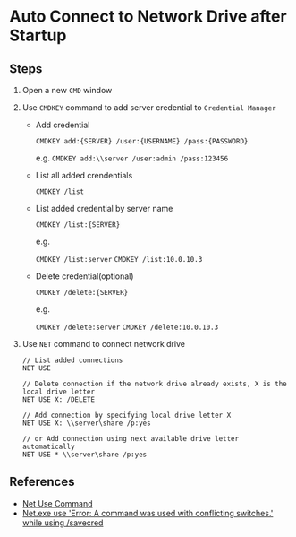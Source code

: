 # Auto Connect to Network Drive after Startup

## Steps
1. Open a new `CMD` window
2. Use `CMDKEY` command to add server credential to `Credential Manager`
   * Add credential
       
     `CMDKEY add:{SERVER} /user:{USERNAME} /pass:{PASSWORD}`
       
     e.g. `CMDKEY add:\\server /user:admin /pass:123456`

   * List all added crendentials
       
     `CMDKEY /list`

   * List added credential by server name
       
     `CMDKEY /list:{SERVER}`

      e.g.
        
      `CMDKEY /list:server`
      `CMDKEY /list:10.0.10.3`

   * Delete credential(optional)

     `CMDKEY /delete:{SERVER}`

     e.g.

     `CMDKEY /delete:server`
     `CMDKEY /delete:10.0.10.3`
       
3. Use `NET` command to connect network drive

       // List added connections
       NET USE
       
       // Delete connection if the network drive already exists, X is the local drive letter
       NET USE X: /DELETE

       // Add connection by specifying local drive letter X
       NET USE X: \\server\share /p:yes

       // or Add connection using next available drive letter automatically
       NET USE * \\server\share /p:yes

## References
* [Net Use Command](https://www.lifewire.com/net-use-command-2618096)
* [Net.exe use 'Error: A command was used with conflicting switches.' while using /savecred](https://stackoverflow.com/questions/17996846/net-exe-use-error-a-command-was-used-with-conflicting-switches-while-using)


